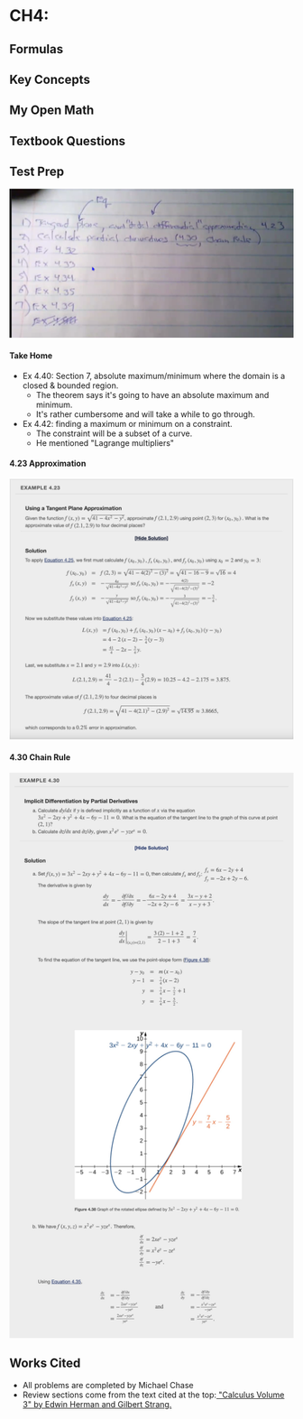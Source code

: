 # CH4:

## Formulas

## Key Concepts

## My Open Math

## Textbook Questions

## Test Prep

![These questions are what will appear on the test.](<../../.gitbook/assets/image (515).png>)

#### Take Home

* Ex 4.40: Section 7, absolute maximum/minimum where the domain is a closed & bounded region.
  * The theorem says it's going to have an absolute maximum and minimum.
  * It's rather cumbersome and will take a while to go through.&#x20;
* Ex 4.42: finding a maximum or minimum on a constraint.
  * The constraint will be a subset of a curve.
  * He mentioned "Lagrange multipliers"

#### 4.23 Approximation

![](<../../.gitbook/assets/image (521).png>)

#### 4.30 Chain Rule

![](<../../.gitbook/assets/CleanShot 2021-06-23 at 00.49.44@2x.jpg>)



## Works Cited

* All problems are completed by Michael Chase
* Review sections come from the text cited at the top:[ "Calculus Volume 3" by Edwin Herman and Gilbert Strang. ](https://openstax.org/details/books/calculus-volume-3)
